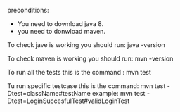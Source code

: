 preconditions:
- You need to download java 8.
- you need to donwload maven.

To check jave is working you should run:
java -version

To check maven is working you should run:
mvn -version

To run all the tests this is the command :
mvn test

Tu run specific testcase this is the command:
mvn test -Dtest=className#testName
example: mvn test -Dtest=LoginSuccesfulTest#validLoginTest

